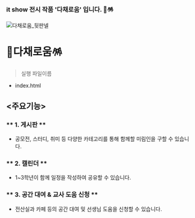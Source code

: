 ### it show 전시 작품 '다채로움' 입니다. 🎨🪅

![다채로움_뒷판넬](https://user-images.githubusercontent.com/80024637/174443372-238334f7-b5e6-47af-8f29-0ecefb53cbc1.png)

# **🎨다채로움🪅**
> 실행 파일이름
- index.html

## <주요기능>

### ** 1. 게시판 ** ###
- 공모전, 스터디, 취미 등 다양한 카테고리를 통해 함께할 미림인을 구할 수 있습니다.

### ** 2. 캘린더 ** ###
- 1~3학년이 함께 일정을 작성하여 공유할 수 있습니다. 

### ** 3. 공간 대여 & 교사 도움 신청 ** ###
- 전산실과 카페 등의 공간 대여 및 선생님 도움을 신청할 수 있습니다. 
